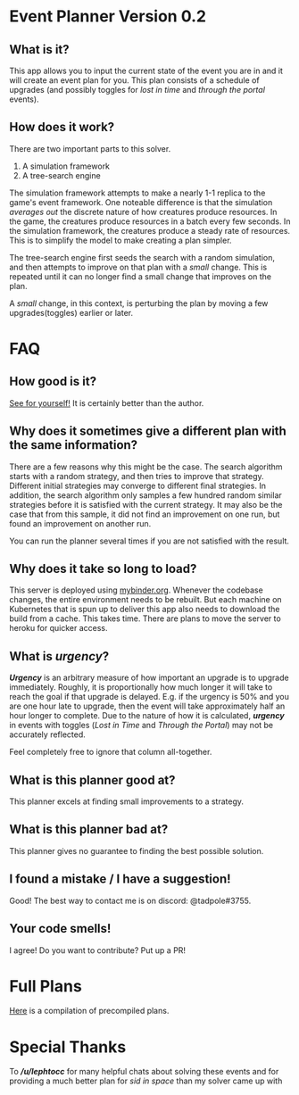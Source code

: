 # Event Planner Version 0.2
## What is it?

This app allows you to input the current state of the event you are in and it will create an event plan for you. This plan consists of a schedule of upgrades (and possibly toggles for *lost in time* and *through the portal* events).

## How does it work?

There are two important parts to this solver.
1. A simulation framework  
1. A tree-search engine

The simulation framework attempts to make a nearly 1-1 replica to the game's event framework. One noteable difference is that the simulation *averages out* the discrete nature of how creatures produce resources. In the game, the creatures produce resources in a batch every few seconds. In the simulation framework, the creatures produce a steady rate of resources. This is to simplify the model to make creating a plan simpler.

The tree-search engine first seeds the search with a random simulation, and then attempts to improve on that plan with a *small* change. This is repeated until it can no longer find a small change that improves on the plan.

A *small* change, in this context, is perturbing the plan by moving a few upgrades(toggles) earlier or later.

# FAQ

## How good is it? 

[See for yourself!](https://mybinder.org/v2/gh/tadpoleloop/idle_apocalypse/HEAD?urlpath=voila%2Frender%2Fgui.ipynb) It is certainly better than the author.

## Why does it sometimes give a different plan with the same information?

There are a few reasons why this might be the case. The search algorithm starts with a random strategy, and then tries to improve that strategy. Different initial strategies may converge to different final strategies. In addition, the search algorithm only samples a few hundred random similar strategies before it is satisfied with the current strategy. It may also be the case that from this sample, it did not find an improvement on one run, but found an improvement on another run.

You can run the planner several times if you are not satisfied with the result.

## Why does it take so long to load?

This server is deployed using [mybinder.org](https://mybinder.org). Whenever the codebase changes, the entire environment needs to be rebuilt. But each machine on Kubernetes that is spun up to deliver this app also needs to download the build from a cache. This takes time. There are plans to move the server to heroku for quicker access.

## What is *urgency*?

***Urgency*** is an arbitrary measure of how important an upgrade is to upgrade immediately. Roughly, it is proportionally how much longer it will take to reach the goal if that upgrade is delayed. E.g. if the urgency is 50% and you are one hour late to upgrade, then the event will take approximately half an hour longer to complete. Due to the nature of how it is calculated, ***urgency*** in events with toggles (*Lost in Time* and *Through the Portal*) may not be accurately reflected.

Feel completely free to ignore that column all-together.

## What is this planner good at?

This planner excels at finding small improvements to a strategy.

## What is this planner bad at?

This planner gives no guarantee to finding the best possible solution.

## I found a mistake / I have a suggestion!

Good! The best way to contact me is on discord: @tadpole#3755.

## Your code smells!

I agree! Do you want to contribute? Put up a PR!

# Full Plans

[Here](https://tadpoleloop.github.io/idle_apocalypse_event_planner/best_solutions.html) is a compilation of precompiled plans.

# Special Thanks

To ***/u/lephtocc*** for many helpful chats about solving these events and for providing a much better plan for *sid in space* than my solver came up with

